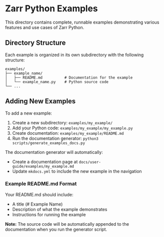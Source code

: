 # Zarr Python Examples

This directory contains complete, runnable examples demonstrating various features and use cases of Zarr Python.

## Directory Structure

Each example is organized in its own subdirectory with the following structure:

```
examples/
├── example_name/
│   ├── README.md          # Documentation for the example
│   └── example_name.py    # Python source code
└── ...
```

## Adding New Examples

To add a new example:

1. Create a new subdirectory: `examples/my_example/`
2. Add your Python code: `examples/my_example/my_example.py`
3. Create documentation: `examples/my_example/README.md`
4. Run the documentation generator: `python3 scripts/generate_examples_docs.py`

The documentation generator will automatically:
- Create a documentation page at `docs/user-guide/examples/my_example.md`
- Update `mkdocs.yml` to include the new example in the navigation

### Example README.md Format

Your README.md should include:

- A title (# Example Name)
- Description of what the example demonstrates
- Instructions for running the example

**Note:** The source code will be automatically appended to the documentation when you run the generator script.
